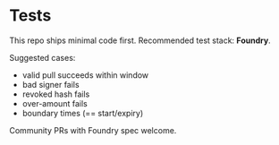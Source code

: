 # Tests

This repo ships minimal code first. Recommended test stack: **Foundry**.

Suggested cases:
- valid pull succeeds within window
- bad signer fails
- revoked hash fails
- over-amount fails
- boundary times (== start/expiry)

Community PRs with Foundry spec welcome.
